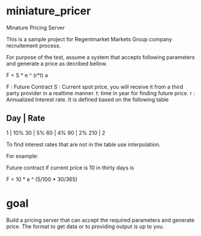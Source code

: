 miniature_pricer
================

Minature Pricing Server

This is a sample project for Regentmarket Markets Group company recruitement process.

For purpose of the test, assume a system that accepts following parameters and generate a price as decribed bellow. 

F = S * e ^ (r*t) a

F : Future Contract
S : Current spot price, you will receive it from a third party provider in a realtime manner.
t: time in year for finding future price.
r : Annualized Interest rate. It is defined based on the following table

Day  | Rate
-----------
1    | 10%
30   | 5%
60   | 4%
90   | 2%
210  | 2

To find interest rates that are not in the table use interpolation.

For example:

Future contract if current price is 10 in thirty days is 

F = 10 * e ^ (5/100 * 30/365)


goal
================
Build a pricing server that can accept the required parameters and generate price.
The format to get data or to providing output is up to you.